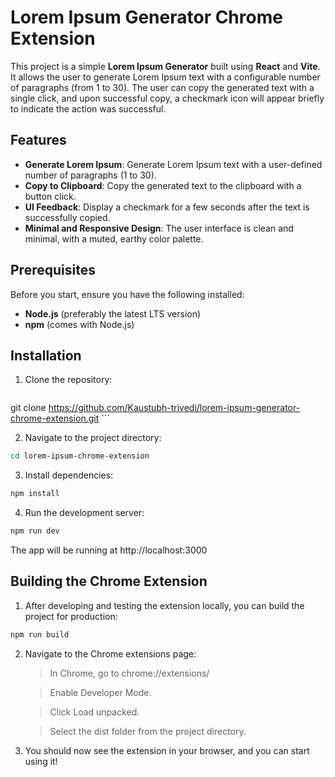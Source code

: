 # Lorem Ipsum Generator Chrome Extension

This project is a simple **Lorem Ipsum Generator** built using **React** and **Vite**. It allows the user to generate Lorem Ipsum text with a configurable number of paragraphs (from 1 to 30). The user can copy the generated text with a single click, and upon successful copy, a checkmark icon will appear briefly to indicate the action was successful.

## Features
- **Generate Lorem Ipsum**: Generate Lorem Ipsum text with a user-defined number of paragraphs (1 to 30).
- **Copy to Clipboard**: Copy the generated text to the clipboard with a button click.
- **UI Feedback**: Display a checkmark for a few seconds after the text is successfully copied.
- **Minimal and Responsive Design**: The user interface is clean and minimal, with a muted, earthy color palette.

## Prerequisites
Before you start, ensure you have the following installed:
- **Node.js** (preferably the latest LTS version)
- **npm** (comes with Node.js)

## Installation

1. Clone the repository:
   ```bash
  git clone https://github.com/Kaustubh-trivedi/lorem-ipsum-generator-chrome-extension.git
    ```

2. Navigate to the project directory:
  ```bash
  cd lorem-ipsum-chrome-extension
  ```

3. Install dependencies:
  ```bash
  npm install  
  ```

4. Run the development server:
  ```bash
  npm run dev
  ```

The app will be running at http://localhost:3000

## Building the Chrome Extension

1. After developing and testing the extension locally, you can build the project for production:
  ```bash
  npm run build
  ```
2. Navigate to the Chrome extensions page:

    >In Chrome, go to chrome://extensions/

    >Enable Developer Mode.

    >Click Load unpacked.

    >Select the dist folder from the project directory.

3. You should now see the extension in your browser, and you can start using it!
